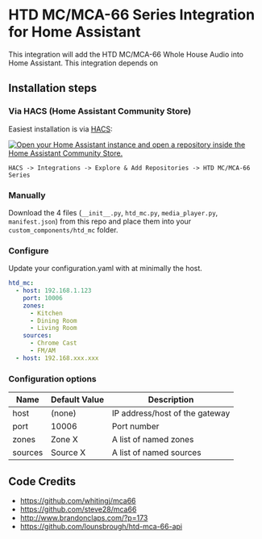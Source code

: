# HTD MC/MCA-66 Series Integration for Home Assistant

This integration will add the HTD MC/MCA-66 Whole House Audio into Home Assistant. This integration depends on 

## Installation steps

### Via HACS (Home Assistant Community Store)

Easiest installation is via [HACS](https://hacs.xyz/):

[![Open your Home Assistant instance and open a repository inside the Home Assistant Community Store.](https://my.home-assistant.io/badges/hacs_repository.svg)](https://my.home-assistant.io/redirect/hacs_repository/?owner=hikirsch&repository=htd_mc-home-assistant&category=integration)

`HACS -> Integrations -> Explore & Add Repositories -> HTD MC/MCA-66 Series`

### Manually
Download the 4 files (`__init__.py`, `htd_mc.py`, `media_player.py`, `manifest.json`) from this repo and place them into your `custom_components/htd_mc` folder.

### Configure
Update your configuration.yaml with at minimally the host.
 ```yaml
 htd_mc:
   - host: 192.168.1.123
     port: 10006
     zones:
       - Kitchen
       - Dining Room
       - Living Room
     sources:
       - Chrome Cast
       - FM/AM
   - host: 192.168.xxx.xxx
```
### Configuration options
   
| Name    | Default Value | Description                                      |
|---------|---------------|--------------------------------------------------|
| host    | (none)        | IP address/host of the gateway                   |
| port    | 10006         | Port number                                      |
| zones   | Zone X        | A list of named zones                            |
| sources | Source X      | A list of named sources                          |

## Code Credits
- https://github.com/whitingj/mca66
- https://github.com/steve28/mca66
- http://www.brandonclaps.com/?p=173
- https://github.com/lounsbrough/htd-mca-66-api
